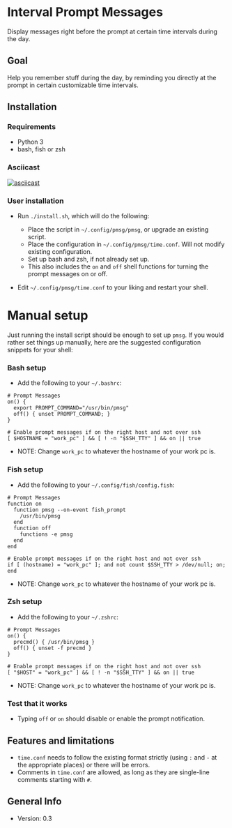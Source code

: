 # Interval Prompt Messages

Display messages right before the prompt at certain time intervals during the day.

## Goal

Help you remember stuff during the day, by reminding you directly at the prompt in certain customizable time intervals.

## Installation

### Requirements

* Python 3
* bash, fish or zsh

### Asciicast

[![asciicast](https://asciinema.org/a/kdSeWSAxNzgRK8tKlrLT074uk.png)](https://asciinema.org/a/kdSeWSAxNzgRK8tKlrLT074uk)

### User installation

* Run `./install.sh`, which will do the following:
  * Place the script in `~/.config/pmsg/pmsg`, or upgrade an existing script.
  * Place the configuration in `~/.config/pmsg/time.conf`. Will not modify existing configuration.
  * Set up bash and zsh, if not already set up.
  * This also includes the `on` and `off` shell functions for turning the prompt messages on or off.

* Edit `~/.config/pmsg/time.conf` to your liking and restart your shell.

# Manual setup

Just running the install script should be enough to set up `pmsg`. If you would rather set things up manually, here are the suggested configuration snippets for your shell:

### Bash setup

* Add the following to your `~/.bashrc`:

```
# Prompt Messages
on() {
  export PROMPT_COMMAND="/usr/bin/pmsg"
  off() { unset PROMPT_COMMAND; }
}

# Enable prompt messages if on the right host and not over ssh
[ $HOSTNAME = "work_pc" ] && [ ! -n "$SSH_TTY" ] && on || true
```

* NOTE: Change `work_pc` to whatever the hostname of your work pc is.

### Fish setup

* Add the following to your `~/.config/fish/config.fish`:

```
# Prompt Messages
function on
  function pmsg --on-event fish_prompt
    /usr/bin/pmsg
  end
  function off
    functions -e pmsg
  end
end

# Enable prompt messages if on the right host and not over ssh
if [ (hostname) = "work_pc" ]; and not count $SSH_TTY > /dev/null; on; end
```

* NOTE: Change `work_pc` to whatever the hostname of your work pc is.

### Zsh setup

* Add the following to your `~/.zshrc`:

```
# Prompt Messages
on() {
  precmd() { /usr/bin/pmsg }
  off() { unset -f precmd }
}

# Enable prompt messages if on the right host and not over ssh
[ "$HOST" = "work_pc" ] && [ ! -n "$SSH_TTY" ] && on || true
```

* NOTE: Change `work_pc` to whatever the hostname of your work pc is.

### Test that it works

* Typing `off` or `on` should disable or enable the prompt notification.

## Features and limitations

* `time.conf` needs to follow the existing format strictly (using `:` and `-` at the appropriate places) or there will be errors.
* Comments in `time.conf` are allowed, as long as they are single-line comments starting with `#`.

## General Info

* Version: 0.3
